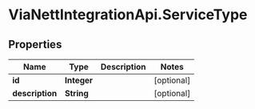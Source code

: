 # ViaNettIntegrationApi.ServiceType

## Properties
Name | Type | Description | Notes
------------ | ------------- | ------------- | -------------
**id** | **Integer** |  | [optional] 
**description** | **String** |  | [optional] 


